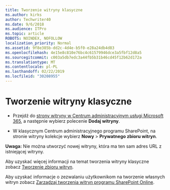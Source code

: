```yaml
---
title: Tworzenie witryny klasyczne
ms.author: kirks
author: Techwriter40
ms.date: 9/6/2018
ms.audience: ITPro
ms.topic: article
ROBOTS: NOINDEX, NOFOLLOW
localization_priority: Normal
ms.assetid: 9f8e385b-dd2c-4d4e-b5f0-e28a24db4d83
ms.openlocfilehash: 4e15e8c810e76bc4c61579946dce3a5fbf12d8a5
ms.sourcegitcommit: c003a5db7edc3a44fb5b31b46cd45f12b62d172a
ms.translationtype: MT
ms.contentlocale: pl-PL
ms.lasthandoff: 02/22/2019
ms.locfileid: "30208955"
---
```

# <a name="create-a-classic-site"></a>Tworzenie witryny klasyczne

- Przejdź do [strony witryny w Centrum administracyjnym usługi Microsoft 365](https://portal.office.com/adminportal/home#/SitesList), a następnie wybierz polecenie **Dodaj witryny**. 
    
- W klasycznym Centrum administracyjnego programu SharePoint, na stronie witryny kolekcje wybierz **Nowy** \> **Prywatnego zbioru witryn**. 
    
 **Uwaga:** Nie można utworzyć nowej witryny, która ma ten sam adres URL z istniejącej witryny. 
  
Aby uzyskać więcej informacji na temat tworzenia witryny klasyczne zobacz [Tworzenie zbioru witryn](https://go.microsoft.com/fwlink/?linkid=866295).
  
Aby uzyskać informacje o zezwalaniu użytkownikom na tworzenie własnych witryn zobacz [Zarządzaj tworzenia witryn programu SharePoint Online](https://go.microsoft.com/fwlink/?linkid=866296).
  

